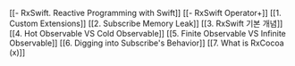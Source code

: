 [[- RxSwift. Reactive Programming with Swift]]
[[- RxSwift Operator+]]
[[1. Custom Extensions]]
[[2. Subscribe Memory Leak]]
[[3. RxSwift 기본 개념]]
[[4. Hot Observable VS Cold Observable]]
[[5. Finite Observable VS Infinite Observable]]
[[6.  Digging into Subscribe's Behavior]]
[[7. What is RxCocoa (x)]]